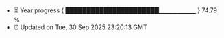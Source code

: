 - ⏳ Year progress { ██████████████████████▁▁▁▁▁▁▁▁ } 74.79 %
- ⏰ Updated on Tue, 30 Sep 2025 23:20:13 GMT

